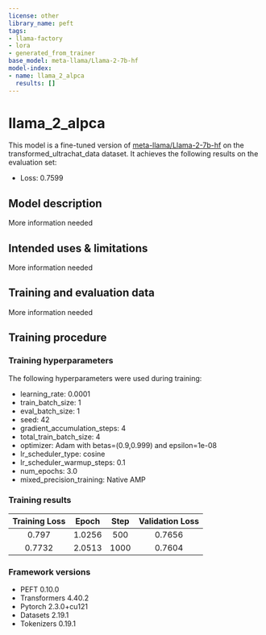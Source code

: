 ```yaml
---
license: other
library_name: peft
tags:
- llama-factory
- lora
- generated_from_trainer
base_model: meta-llama/Llama-2-7b-hf
model-index:
- name: llama_2_alpca
  results: []
---
```


<!-- This model card has been generated automatically according to the information the Trainer had access to. You
should probably proofread and complete it, then remove this comment. -->

# llama_2_alpca

This model is a fine-tuned version of [meta-llama/Llama-2-7b-hf](https://huggingface.co/meta-llama/Llama-2-7b-hf) on the transformed_ultrachat_data dataset.
It achieves the following results on the evaluation set:
- Loss: 0.7599

## Model description

More information needed

## Intended uses & limitations

More information needed

## Training and evaluation data

More information needed

## Training procedure

### Training hyperparameters

The following hyperparameters were used during training:
- learning_rate: 0.0001
- train_batch_size: 1
- eval_batch_size: 1
- seed: 42
- gradient_accumulation_steps: 4
- total_train_batch_size: 4
- optimizer: Adam with betas=(0.9,0.999) and epsilon=1e-08
- lr_scheduler_type: cosine
- lr_scheduler_warmup_steps: 0.1
- num_epochs: 3.0
- mixed_precision_training: Native AMP

### Training results

| Training Loss | Epoch  | Step | Validation Loss |
|:-------------:|:------:|:----:|:---------------:|
| 0.797         | 1.0256 | 500  | 0.7656          |
| 0.7732        | 2.0513 | 1000 | 0.7604          |


### Framework versions

- PEFT 0.10.0
- Transformers 4.40.2
- Pytorch 2.3.0+cu121
- Datasets 2.19.1
- Tokenizers 0.19.1